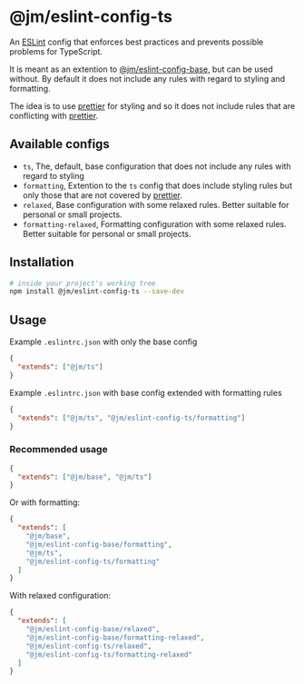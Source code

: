 # @jm/eslint-config-ts

An [ESLint](http://eslint.org/) config that enforces best practices and prevents possible problems for TypeScript.

It is meant as an extention to [@jm/eslint-config-base](https://github.com/Mensae/jm-eslint-config-base), but can
be used without.
By default it does not include any rules with regard to styling and formatting.

The idea is to use [prettier](https://prettier.io) for styling and so it does not include
rules that are conflicting with [prettier](https://prettier.io).

## Available configs

- `ts`, The, default, base configuration that does not include any rules with regard to styling
- `formatting`, Extention to the `ts` config that does include styling rules but only those that are not covered by [prettier](https://prettier.io).
- `relaxed`, Base configuration with some relaxed rules. Better suitable for personal or small projects.
- `formatting-relaxed`, Formatting configuration with some relaxed rules. Better suitable for personal or small projects.

## Installation

```sh
# inside your project's working tree
npm install @jm/eslint-config-ts --save-dev
```

## Usage

Example `.eslintrc.json` with only the base config

```json
{
  "extends": ["@jm/ts"]
}
```

Example `.eslintrc.json` with base config extended with formatting rules

```json
{
  "extends": ["@jm/ts", "@jm/eslint-config-ts/formatting"]
}
```

### Recommended usage

```json
{
  "extends": ["@jm/base", "@jm/ts"]
}
```

Or with formatting:

```json
{
  "extends": [
    "@jm/base",
    "@jm/eslint-config-base/formatting",
    "@jm/ts",
    "@jm/eslint-config-ts/formatting"
  ]
}
```

With relaxed configuration:

```json
{
  "extends": [
    "@jm/eslint-config-base/relaxed",
    "@jm/eslint-config-base/formatting-relaxed",
    "@jm/eslint-config-ts/relaxed",
    "@jm/eslint-config-ts/formatting-relaxed"
  ]
}
```
